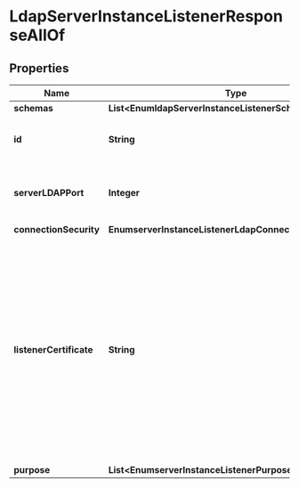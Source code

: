 

# LdapServerInstanceListenerResponseAllOf


## Properties

| Name | Type | Description | Notes |
|------------ | ------------- | ------------- | -------------|
|**schemas** | **List&lt;EnumldapServerInstanceListenerSchemaUrn&gt;** |  |  [optional] |
|**id** | **String** | Name of the Server Instance Listener |  [optional] |
|**serverLDAPPort** | **Integer** | The TCP port number on which the LDAP server is listening. |  [optional] |
|**connectionSecurity** | **EnumserverInstanceListenerLdapConnectionSecurityProp** |  |  [optional] |
|**listenerCertificate** | **String** | The public component of the certificate that the listener is expected to present to clients. When establishing a connection to this server, only the certificate(s) listed here will be trusted. |  [optional] |
|**purpose** | **List&lt;EnumserverInstanceListenerPurposeProp&gt;** |  |  [optional] |



